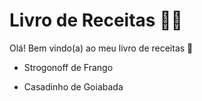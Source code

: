 # Livro de Receitas :woman_cook:

Olá! Bem vindo(a) ao meu livro de receitas :wave:

- Strogonoff de Frango

- Casadinho de Goiabada

  